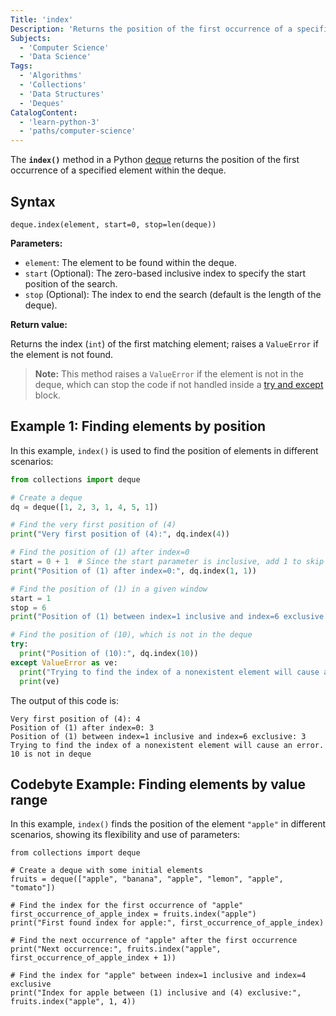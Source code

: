 ```yaml
---
Title: 'index'
Description: 'Returns the position of the first occurrence of a specified element within the deque.'
Subjects:
  - 'Computer Science'
  - 'Data Science'
Tags:
  - 'Algorithms'
  - 'Collections'
  - 'Data Structures'
  - 'Deques'
CatalogContent:
  - 'learn-python-3'
  - 'paths/computer-science'  
---
```


The **`index()`** method in a Python [deque](https://www.codecademy.com/resources/docs/python/collections-module/deque) returns the position of the first occurrence of a specified element within the deque.

## Syntax

```pseudo
deque.index(element, start=0, stop=len(deque))
```

**Parameters:**

- `element`: The element to be found within the deque.
- `start` (Optional): The zero-based inclusive index to specify the start position of the search.
- `stop` (Optional): The index to end the search (default is the length of the deque).

**Return value:**

Returns the index (`int`) of the first matching element; raises a `ValueError` if the element is not found.

> **Note:** This method raises a `ValueError` if the element is not in the deque, which can stop the code if not handled inside a [try and except](https://www.codecademy.com/resources/docs/python/keywords/try) block.

## Example 1: Finding elements by position

In this example, `index()` is used to find the position of elements in different scenarios:

```py
from collections import deque

# Create a deque
dq = deque([1, 2, 3, 1, 4, 5, 1])

# Find the very first position of (4)
print("Very first position of (4):", dq.index(4))

# Find the position of (1) after index=0
start = 0 + 1  # Since the start parameter is inclusive, add 1 to skip index=0.
print("Position of (1) after index=0:", dq.index(1, 1))

# Find the position of (1) in a given window
start = 1
stop = 6
print("Position of (1) between index=1 inclusive and index=6 exclusive:", dq.index(1, 1, 6))

# Find the position of (10), which is not in the deque
try:
  print("Position of (10):", dq.index(10))
except ValueError as ve:
  print("Trying to find the index of a nonexistent element will cause an error.")
  print(ve)
```

The output of this code is:

```shell
Very first position of (4): 4
Position of (1) after index=0: 3
Position of (1) between index=1 inclusive and index=6 exclusive: 3
Trying to find the index of a nonexistent element will cause an error.
10 is not in deque
```

## Codebyte Example: Finding elements by value range

In this example, `index()` finds the position of the element `"apple"` in different scenarios, showing its flexibility and use of parameters:

```codebyte/python
from collections import deque

# Create a deque with some initial elements
fruits = deque(["apple", "banana", "apple", "lemon", "apple", "tomato"])

# Find the index for the first occurrence of "apple"
first_occurrence_of_apple_index = fruits.index("apple")
print("First found index for apple:", first_occurrence_of_apple_index)

# Find the next occurrence of "apple" after the first occurrence
print("Next occurrence:", fruits.index("apple", first_occurrence_of_apple_index + 1))

# Find the index for "apple" between index=1 inclusive and index=4 exclusive
print("Index for apple between (1) inclusive and (4) exclusive:", fruits.index("apple", 1, 4))
```

